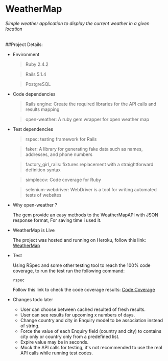 # WeatherMap

###### Simple weather application to display the current weather in a given location

##Project Details:

* Environment

  > Ruby 2.4.2

  > Rails 5.1.4

  > PostgreSQL


* Code dependencies

  > Rails engine: Create the required libraries for the API calls and results mapping

  > open-weather: A ruby gem wrapper for open weather map


* Test dependencies

  > rspec: testing framework for Rails

  > faker: A library for generating fake data such as names, addresses, and phone numbers

  > factory_girl_rails: fixtures replacement with a straightforward definition syntax

  > simplecov: Code coverage for Ruby

  > selenium-webdriver: WebDriver is a tool for writing automated tests of websites


* Why open-weather ?

  The gem provide an easy methods to the WeatherMapAPI with JSON response format, For saving time i used it.


* WeatherMap is Live

  The project was hosted and running on Heroku, follow this link: [WeatherMap](https://weather-map-api.herokuapp.com)


* Test

  Using RSpec and some other testing tool to reach the 100% code coverage, to run the test run the following command:
  ```
  rspec
  ```
  Follow this link to check the code coverage results: [Code Coverage](https://weather-map-api.herokuapp.com/coverage/index.html)


* Changes todo later

  - User can choose between cached resulted of fresh results.
  - User can see results for upcoming x numbers of days.
  - Change country and city in Enquiry model to be association instead of string.
  - Force the value of each Enquiry field (country and city) to contains city only or country only from a predefined list.
  - Expire value may be in seconds.
  - Mock the API calls for testing, it's not recommended to use the real API calls while running test codes.
